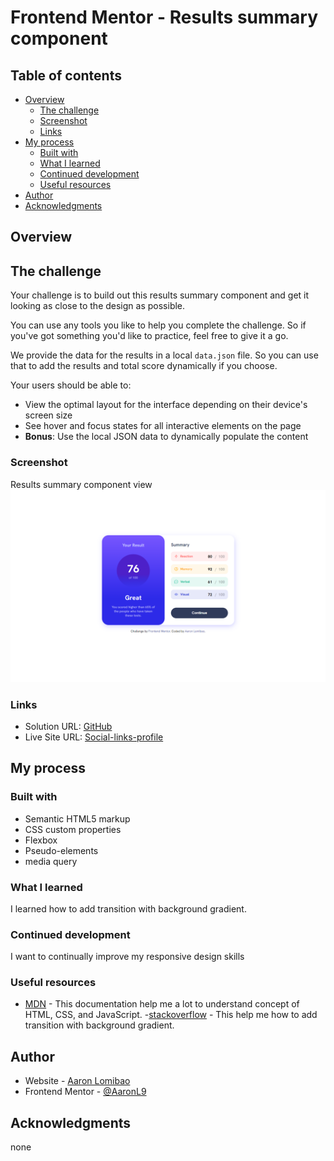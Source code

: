 # Frontend Mentor - Results summary component

## Table of contents

- [Overview](#overview)
  - [The challenge](#the-challenge)
  - [Screenshot](#screenshot)
  - [Links](#links)
- [My process](#my-process)
  - [Built with](#built-with)
  - [What I learned](#what-i-learned)
  - [Continued development](#continued-development)
  - [Useful resources](#useful-resources)
- [Author](#author)
- [Acknowledgments](#acknowledgments)

## Overview

## The challenge

Your challenge is to build out this results summary component and get it looking as close to the design as possible.

You can use any tools you like to help you complete the challenge. So if you've got something you'd like to practice, feel free to give it a go.

We provide the data for the results in a local `data.json` file. So you can use that to add the results and total score dynamically if you choose.

Your users should be able to:

- View the optimal layout for the interface depending on their device's screen size
- See hover and focus states for all interactive elements on the page
- **Bonus**: Use the local JSON data to dynamically populate the content

### Screenshot

Results summary component view
![](./assets/images/screenshot.png)

### Links

- Solution URL: [GitHub](https://github.com/AaronL9/Social-links-profile.git)
- Live Site URL: [Social-links-profile](https://aaronl9.github.io/Social-links-profile/)

## My process

### Built with

- Semantic HTML5 markup
- CSS custom properties
- Flexbox
- Pseudo-elements
- media query

### What I learned

I learned how to add transition with background gradient.

### Continued development

I want to continually improve my responsive design skills

### Useful resources

- [MDN](https://developer.mozilla.org/en-US/) - This documentation help me a lot to understand
  concept of HTML, CSS, and JavaScript. -[stackoverflow](https://stackoverflow.com/questions/6542212/use-css3-transitions-with-gradient-backgrounds#:~:text=Gradients%20don't%20support%20transitions,and%20'transition%60%20the%20opacity.) - This help me how to add transition with background gradient.

## Author

- Website - [Aaron Lomibao](https://aaron-lomibao-portfolio.netlify.app/)
- Frontend Mentor - [@AaronL9](https://www.frontendmentor.io/profile/AaronL9)

## Acknowledgments

none
